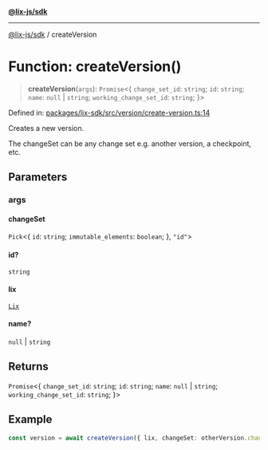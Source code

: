 [**@lix-js/sdk**](../README.md)

***

[@lix-js/sdk](../README.md) / createVersion

# Function: createVersion()

> **createVersion**(`args`): `Promise`\<\{ `change_set_id`: `string`; `id`: `string`; `name`: `null` \| `string`; `working_change_set_id`: `string`; \}\>

Defined in: [packages/lix-sdk/src/version/create-version.ts:14](https://github.com/opral/monorepo/blob/319d0a05c320245f48086433fd248754def09ccc/packages/lix-sdk/src/version/create-version.ts#L14)

Creates a new version.

The changeSet can be any change set e.g. another version, a checkpoint, etc.

## Parameters

### args

#### changeSet

`Pick`\<\{ `id`: `string`; `immutable_elements`: `boolean`; \}, `"id"`\>

#### id?

`string`

#### lix

[`Lix`](../type-aliases/Lix.md)

#### name?

`null` \| `string`

## Returns

`Promise`\<\{ `change_set_id`: `string`; `id`: `string`; `name`: `null` \| `string`; `working_change_set_id`: `string`; \}\>

## Example

```ts
const version = await createVersion({ lix, changeSet: otherVersion.change_set_id });
```
